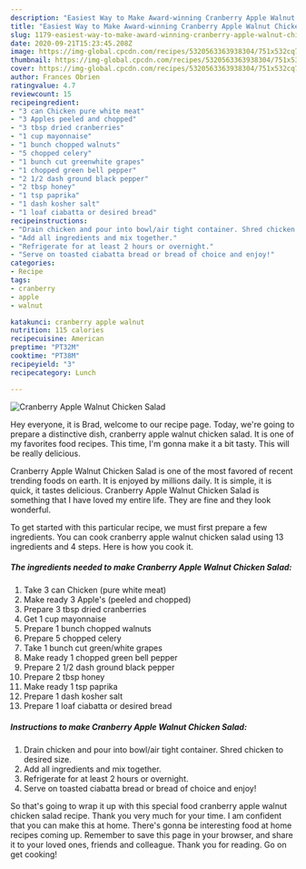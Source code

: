 ```yaml
---
description: "Easiest Way to Make Award-winning Cranberry Apple Walnut Chicken Salad"
title: "Easiest Way to Make Award-winning Cranberry Apple Walnut Chicken Salad"
slug: 1179-easiest-way-to-make-award-winning-cranberry-apple-walnut-chicken-salad
date: 2020-09-21T15:23:45.208Z
image: https://img-global.cpcdn.com/recipes/5320563363938304/751x532cq70/cranberry-apple-walnut-chicken-salad-recipe-main-photo.jpg
thumbnail: https://img-global.cpcdn.com/recipes/5320563363938304/751x532cq70/cranberry-apple-walnut-chicken-salad-recipe-main-photo.jpg
cover: https://img-global.cpcdn.com/recipes/5320563363938304/751x532cq70/cranberry-apple-walnut-chicken-salad-recipe-main-photo.jpg
author: Frances Obrien
ratingvalue: 4.7
reviewcount: 15
recipeingredient:
- "3 can Chicken pure white meat"
- "3 Apples peeled and chopped"
- "3 tbsp dried cranberries"
- "1 cup mayonnaise"
- "1 bunch chopped walnuts"
- "5 chopped celery"
- "1 bunch cut greenwhite grapes"
- "1 chopped green bell pepper"
- "2 1/2 dash ground black pepper"
- "2 tbsp honey"
- "1 tsp paprika"
- "1 dash kosher salt"
- "1 loaf ciabatta or desired bread"
recipeinstructions:
- "Drain chicken and pour into bowl/air tight container. Shred chicken to desired size."
- "Add all ingredients and mix together."
- "Refrigerate for at least 2 hours or overnight."
- "Serve on toasted ciabatta bread or bread of choice and enjoy!"
categories:
- Recipe
tags:
- cranberry
- apple
- walnut

katakunci: cranberry apple walnut 
nutrition: 115 calories
recipecuisine: American
preptime: "PT32M"
cooktime: "PT38M"
recipeyield: "3"
recipecategory: Lunch

---
```



![Cranberry Apple Walnut Chicken Salad](https://img-global.cpcdn.com/recipes/5320563363938304/751x532cq70/cranberry-apple-walnut-chicken-salad-recipe-main-photo.jpg)

Hey everyone, it is Brad, welcome to our recipe page. Today, we're going to prepare a distinctive dish, cranberry apple walnut chicken salad. It is one of my favorites food recipes. This time, I'm gonna make it a bit tasty. This will be really delicious.



Cranberry Apple Walnut Chicken Salad is one of the most favored of recent trending foods on earth. It is enjoyed by millions daily. It is simple, it is quick, it tastes delicious. Cranberry Apple Walnut Chicken Salad is something that I have loved my entire life. They are fine and they look wonderful.


To get started with this particular recipe, we must first prepare a few ingredients. You can cook cranberry apple walnut chicken salad using 13 ingredients and 4 steps. Here is how you cook it.

<!--inarticleads1-->

##### The ingredients needed to make Cranberry Apple Walnut Chicken Salad:

1. Take 3 can Chicken (pure white meat)
1. Make ready 3 Apple&#39;s (peeled and chopped)
1. Prepare 3 tbsp dried cranberries
1. Get 1 cup mayonnaise
1. Prepare 1 bunch chopped walnuts
1. Prepare 5 chopped celery
1. Take 1 bunch cut green/white grapes
1. Make ready 1 chopped green bell pepper
1. Prepare 2 1/2 dash ground black pepper
1. Prepare 2 tbsp honey
1. Make ready 1 tsp paprika
1. Prepare 1 dash kosher salt
1. Prepare 1 loaf ciabatta or desired bread




<!--inarticleads2-->

##### Instructions to make Cranberry Apple Walnut Chicken Salad:

1. Drain chicken and pour into bowl/air tight container. Shred chicken to desired size.
1. Add all ingredients and mix together.
1. Refrigerate for at least 2 hours or overnight.
1. Serve on toasted ciabatta bread or bread of choice and enjoy!




So that's going to wrap it up with this special food cranberry apple walnut chicken salad recipe. Thank you very much for your time. I am confident that you can make this at home. There's gonna be interesting food at home recipes coming up. Remember to save this page in your browser, and share it to your loved ones, friends and colleague. Thank you for reading. Go on get cooking!
